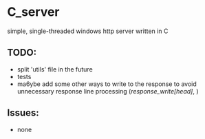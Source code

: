 # C_server
simple, single-threaded windows http server written in C
## TODO:
- split 'utils' file in the future
- tests
- ma6ybe add some other ways to write to the response to avoid unnecessary response line processing (*response_write[head]*, )
## Issues:
- none
